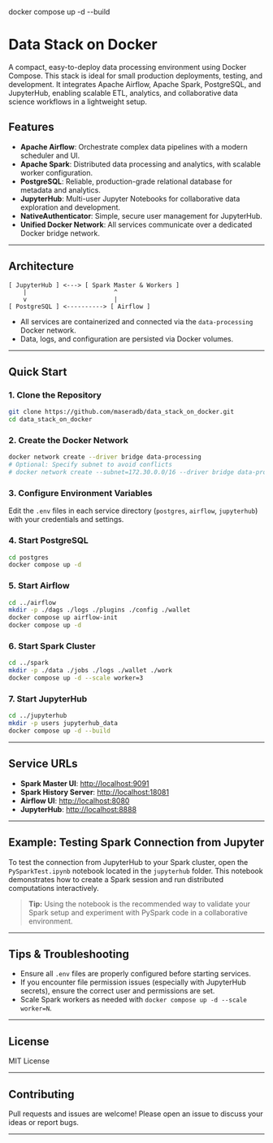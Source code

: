 docker compose up -d --build


# Data Stack on Docker

A compact, easy-to-deploy data processing environment using Docker Compose. This stack is ideal for small production deployments, testing, and development. It integrates Apache Airflow, Apache Spark, PostgreSQL, and JupyterHub, enabling scalable ETL, analytics, and collaborative data science workflows in a lightweight setup.

## Features

- **Apache Airflow**: Orchestrate complex data pipelines with a modern scheduler and UI.
- **Apache Spark**: Distributed data processing and analytics, with scalable worker configuration.
- **PostgreSQL**: Reliable, production-grade relational database for metadata and analytics.
- **JupyterHub**: Multi-user Jupyter Notebooks for collaborative data exploration and development.
- **NativeAuthenticator**: Simple, secure user management for JupyterHub.
- **Unified Docker Network**: All services communicate over a dedicated Docker bridge network.

---

## Architecture

```
[ JupyterHub ] <---> [ Spark Master & Workers ]
    |                        ^
    v                        |
[ PostgreSQL ] <----------> [ Airflow ]
```

- All services are containerized and connected via the `data-processing` Docker network.
- Data, logs, and configuration are persisted via Docker volumes.

---

## Quick Start

### 1. Clone the Repository

```bash
git clone https://github.com/maseradb/data_stack_on_docker.git
cd data_stack_on_docker
```

### 2. Create the Docker Network

```bash
docker network create --driver bridge data-processing
# Optional: Specify subnet to avoid conflicts
# docker network create --subnet=172.30.0.0/16 --driver bridge data-processing
```

### 3. Configure Environment Variables

Edit the `.env` files in each service directory (`postgres`, `airflow`, `jupyterhub`) with your credentials and settings.

### 4. Start PostgreSQL

```bash
cd postgres
docker compose up -d
```

### 5. Start Airflow

```bash
cd ../airflow
mkdir -p ./dags ./logs ./plugins ./config ./wallet
docker compose up airflow-init
docker compose up -d
```

### 6. Start Spark Cluster

```bash
cd ../spark
mkdir -p ./data ./jobs ./logs ./wallet ./work
docker compose up -d --scale worker=3
```

### 7. Start JupyterHub

```bash
cd ../jupyterhub
mkdir -p users jupyterhub_data
docker compose up -d --build
```

---

## Service URLs

- **Spark Master UI**: [http://localhost:9091](http://localhost:9091)
- **Spark History Server**: [http://localhost:18081](http://localhost:18081)
- **Airflow UI**: [http://localhost:8080](http://localhost:8080)
- **JupyterHub**: [http://localhost:8888](http://localhost:8888)

---


## Example: Testing Spark Connection from Jupyter

To test the connection from JupyterHub to your Spark cluster, open the `PySparkTest.ipynb` notebook located in the `jupyterhub` folder. This notebook demonstrates how to create a Spark session and run distributed computations interactively.

> **Tip:** Using the notebook is the recommended way to validate your Spark setup and experiment with PySpark code in a collaborative environment.

---

## Tips & Troubleshooting

- Ensure all `.env` files are properly configured before starting services.
- If you encounter file permission issues (especially with JupyterHub secrets), ensure the correct user and permissions are set.
- Scale Spark workers as needed with `docker compose up -d --scale worker=N`.

---

## License

MIT License

---

## Contributing

Pull requests and issues are welcome! Please open an issue to discuss your ideas or report bugs.

---
